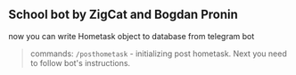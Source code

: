 ## School bot by ZigCat and Bogdan Pronin

now you can write Hometask object to database from telegram bot

> commands:
> `/posthometask` - initializing post hometask. Next you need to follow bot's instructions.
